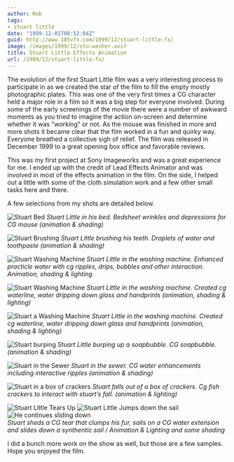 ```yaml
---
author: Rob
tags:
- stuart little
date: "1999-12-01T08:52:04Z"
guid: http://www.185vfx.com/1999/12/stuart-little-fx/
image: /images/1999/12/stu-washer.avif
title: Stuart Little Effects Animation
url: /1999/12/stuart-little-fx/
---
```


The evolution of the first Stuart Little film was a very interesting process to participate in as we created the star of the film to fill the empty mostly photographic plates. This was one of the very first times a CG character held a major role in a film so it was a big step for everyone involved. During some of the early screenings of the movie there were a number of awkward moments as you tried to imagine the action on-screen and determine whether it was "working" or not. As the mouse was finished in more and more shots it became clear that the film worked in a fun and quirky way. Everyone breathed a collective sigh of relief. The film was released in December 1999 to a great opening box office and favorable reviews.

This was my first project at Sony Imageworks and was a great experience for me. I ended up with the credit of Lead Effects Animator and was involved in most of the effects animation in the film. On the side, I helped out a little with some of the cloth simulation work and a few other small tasks here and there.

A few selections from my shots are detailed below.

![Stuart Bed](/images/1999/12/stu-bed.avif#center "Stuart in his Bed") 
*Stuart Little in his bed. Bedsheet wrinkles and depressions for CG mouse (animation & shading)*

![Stuart Brushing](/images/1999/12/stu-brush.avif#center "Stuart Brushing his teeth") 
*Stuart Little brushing his teeth. Droplets of water and toothpaste (animation & shading)*  

![Stuart Washing Machine](/images/1999/12/stu-tub1.avif#center "Stuart in the washing machine") 
*Stuart Little in the washing machine. Enhanced practicle water with cg ripples, drips, bubbles and other interaction. Animation, shading & lighting*

![Stuart Washing Machine](/images/1999/12/stu-tub2.avif#center "Stuart in the washing machine") 
*Stuart Little in the washing machine. Created cg waterline, water dripping down glass and handprints (animation, shading & lighting)*
 
![Stuart a Washing Machine](/images/1999/12/stu-tub-face.avif#center "Stuart in the washing machine") 
*Stuart Little in the washing machine. Created cg waterline, water dripping down glass and handprints (animation, shading &amp; lighting)*

![Stuart burping](/images/1999/12/stu-soap.avif#center "Stuart burping up a soap bubble") 
*Stuart Little burping up a soapbubble. CG soapbubble. (animation & shading)*

![Stuart in the Sewer](/images/1999/12/stu-sewer1.avif#center "Stuart in the Sewer") 
*Stuart in the sewer. CG water enhancements including interactive ripples (animation &amp; shading)*

![Stuart in a box of crackers](/images/1999/12/stu-crackers.avif#center "Stuart in a box of crackers") 
*Stuart falls out of a box of crackers. Cg fish crackers to interact with stuart’s fall. (animation & lighting)*  

<div class="gallery-box">
  <div class="gallery">
    <img src="/images/1999/12/stu-tear.avif" loading="lazy" alt="Stuart Little Tears Up">
    <img src="/images/1999/12/stu-sail1.avif" loading="lazy" alt="Stuart Little Jumps down the sail">
    <img src="/images/1999/12/stu-sail2.avif" loading="lazy" alt="He continues sliding down">
  </div>
  <em>Stuart sheds a CG tear that clumps his fur, sails on a CG water extension and slides down a synthentic sail / Animation & Lighting and some shading</b></em>
</div>

I did a bunch more work on the show as well, but those are a few samples. Hope you enjoyed the film.